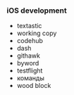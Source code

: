 ### iOS development

- textastic
- working copy
- codehub
- dash
- githawk
- byword
- testflight
- команды
- wood block
